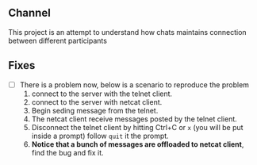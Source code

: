 ## Channel

This project is an attempt to understand how chats maintains connection between different participants

## Fixes

- [ ] There is a problem now, below is a scenario to reproduce the problem
  1. connect to the server with the telnet client.
  2. connect to the server with netcat client.
  3. Begin seding message from the telnet.
  4. The netcat client receive messages posted by the telnet client.
  5. Disconnect the telnet client by hitting Ctrl+C or `x` (you will be put inside a prompt) follow `quit`
  it the prompt.
  6. **Notice that a bunch of messages are offloaded to netcat client**, find the bug and fix it.